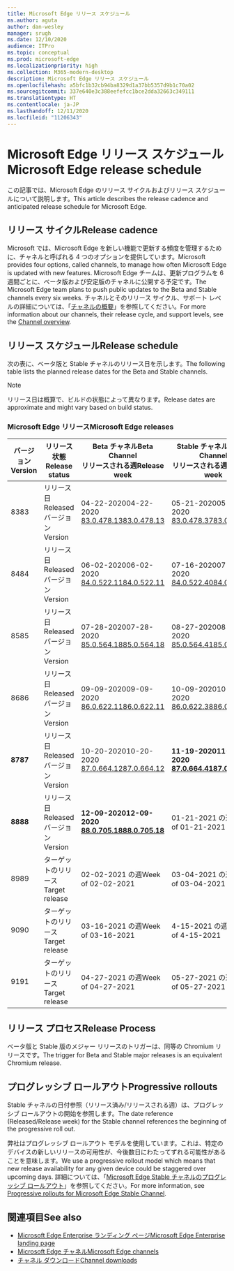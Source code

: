 ```yaml
---
title: Microsoft Edge リリース スケジュール
ms.author: aguta
author: dan-wesley
manager: srugh
ms.date: 12/10/2020
audience: ITPro
ms.topic: conceptual
ms.prod: microsoft-edge
ms.localizationpriority: high
ms.collection: M365-modern-desktop
description: Microsoft Edge リリース スケジュール
ms.openlocfilehash: a5bfc1b32cb94ba8329d1a37bb5357d9b1c70a02
ms.sourcegitcommit: 337e640e3c388eefefcc1bce2dda32663c349111
ms.translationtype: HT
ms.contentlocale: ja-JP
ms.lasthandoff: 12/11/2020
ms.locfileid: "11206343"
---
```

# <span data-ttu-id="37ecf-103">Microsoft Edge リリース スケジュール</span><span class="sxs-lookup"><span data-stu-id="37ecf-103">Microsoft Edge release schedule</span></span>

<span data-ttu-id="37ecf-104">この記事では、Microsoft Edge のリリース サイクルおよびリリース スケジュールについて説明します。</span><span class="sxs-lookup"><span data-stu-id="37ecf-104">This article describes the release cadence and anticipated release schedule for Microsoft Edge.</span></span>

## <span data-ttu-id="37ecf-105">リリース サイクル</span><span class="sxs-lookup"><span data-stu-id="37ecf-105">Release cadence</span></span>

<span data-ttu-id="37ecf-106">Microsoft では、Microsoft Edge を新しい機能で更新する頻度を管理するために、チャネルと呼ばれる 4 つのオプションを提供しています。</span><span class="sxs-lookup"><span data-stu-id="37ecf-106">Microsoft provides four options, called channels, to manage how often Microsoft Edge is updated with new features.</span></span> <span data-ttu-id="37ecf-107">Microsoft Edge チームは、更新プログラムを 6 週間ごとに、ベータ版および安定版のチャネルに公開する予定です。</span><span class="sxs-lookup"><span data-stu-id="37ecf-107">The Microsoft Edge team plans to push public updates to the Beta and Stable channels every six weeks.</span></span> <span data-ttu-id="37ecf-108">チャネルとそのリリース サイクル、サポート レベルの詳細については、「[チャネルの概要](https://docs.microsoft.com/DeployEdge/microsoft-edge-channels#channel-overview)」を参照してください。</span><span class="sxs-lookup"><span data-stu-id="37ecf-108">For more information about our channels, their release cycle, and support levels, see the [Channel overview](https://docs.microsoft.com/DeployEdge/microsoft-edge-channels#channel-overview).</span></span>

## <span data-ttu-id="37ecf-109">リリース スケジュール</span><span class="sxs-lookup"><span data-stu-id="37ecf-109">Release schedule</span></span>

<span data-ttu-id="37ecf-110">次の表に、ベータ版と Stable チャネルのリリース日を示します。</span><span class="sxs-lookup"><span data-stu-id="37ecf-110">The following table lists the planned release dates for the Beta and Stable channels.</span></span>

> [!NOTE]
> <span data-ttu-id="37ecf-111">リリース日は概算で、ビルドの状態によって異なります。</span><span class="sxs-lookup"><span data-stu-id="37ecf-111">Release dates are approximate and might vary based on build status.</span></span>

### <span data-ttu-id="37ecf-112">Microsoft Edge リリース</span><span class="sxs-lookup"><span data-stu-id="37ecf-112">Microsoft Edge releases</span></span>

| <span data-ttu-id="37ecf-113">バージョン</span><span class="sxs-lookup"><span data-stu-id="37ecf-113">Version</span></span> | <span data-ttu-id="37ecf-114">リリース状態</span><span class="sxs-lookup"><span data-stu-id="37ecf-114">Release status</span></span> | <span data-ttu-id="37ecf-115">Beta チャネル</span><span class="sxs-lookup"><span data-stu-id="37ecf-115">Beta Channel</span></span><br><span data-ttu-id="37ecf-116">リリースされる週</span><span class="sxs-lookup"><span data-stu-id="37ecf-116">Release week</span></span> | <span data-ttu-id="37ecf-117">Stable チャネル</span><span class="sxs-lookup"><span data-stu-id="37ecf-117">Stable Channel</span></span><br><span data-ttu-id="37ecf-118">リリースされる週</span><span class="sxs-lookup"><span data-stu-id="37ecf-118">Release week</span></span> |
|---------|-----|------|--------|
| <span data-ttu-id="37ecf-119">83</span><span class="sxs-lookup"><span data-stu-id="37ecf-119">83</span></span> | <span data-ttu-id="37ecf-120">リリース日</span><span class="sxs-lookup"><span data-stu-id="37ecf-120">Released</span></span><br><span data-ttu-id="37ecf-121">バージョン</span><span class="sxs-lookup"><span data-stu-id="37ecf-121">Version</span></span> | <span data-ttu-id="37ecf-122">04-22-2020</span><span class="sxs-lookup"><span data-stu-id="37ecf-122">04-22-2020</span></span><br>[<span data-ttu-id="37ecf-123">83.0.478.13</span><span class="sxs-lookup"><span data-stu-id="37ecf-123">83.0.478.13</span></span>](https://docs.microsoft.com/DeployEdge/microsoft-edge-relnote-beta-channel#version-83047813-april-22) | <span data-ttu-id="37ecf-124">05-21-2020</span><span class="sxs-lookup"><span data-stu-id="37ecf-124">05-21-2020</span></span><br> [<span data-ttu-id="37ecf-125">83.0.478.37</span><span class="sxs-lookup"><span data-stu-id="37ecf-125">83.0.478.37</span></span>](https://docs.microsoft.com/DeployEdge/microsoft-edge-relnote-stable-channel#version-83047837-may-21) |
| <span data-ttu-id="37ecf-126">84</span><span class="sxs-lookup"><span data-stu-id="37ecf-126">84</span></span> | <span data-ttu-id="37ecf-127">リリース日</span><span class="sxs-lookup"><span data-stu-id="37ecf-127">Released</span></span><br><span data-ttu-id="37ecf-128">バージョン</span><span class="sxs-lookup"><span data-stu-id="37ecf-128">Version</span></span> | <span data-ttu-id="37ecf-129">06-02-2020</span><span class="sxs-lookup"><span data-stu-id="37ecf-129">06-02-2020</span></span><br>[<span data-ttu-id="37ecf-130">84.0.522.11</span><span class="sxs-lookup"><span data-stu-id="37ecf-130">84.0.522.11</span></span>](https://docs.microsoft.com/DeployEdge/microsoft-edge-relnote-beta-channel#version-84052211-june-2) | <span data-ttu-id="37ecf-131">07-16-2020</span><span class="sxs-lookup"><span data-stu-id="37ecf-131">07-16-2020</span></span><br> [<span data-ttu-id="37ecf-132">84.0.522.40</span><span class="sxs-lookup"><span data-stu-id="37ecf-132">84.0.522.40</span></span>](https://docs.microsoft.com/DeployEdge/microsoft-edge-relnote-stable-channel#version-84052240-july-16) |
| <span data-ttu-id="37ecf-133">85</span><span class="sxs-lookup"><span data-stu-id="37ecf-133">85</span></span> | <span data-ttu-id="37ecf-134">リリース日</span><span class="sxs-lookup"><span data-stu-id="37ecf-134">Released</span></span><br><span data-ttu-id="37ecf-135">バージョン</span><span class="sxs-lookup"><span data-stu-id="37ecf-135">Version</span></span> | <span data-ttu-id="37ecf-136">07-28-2020</span><span class="sxs-lookup"><span data-stu-id="37ecf-136">07-28-2020</span></span><br>[<span data-ttu-id="37ecf-137">85.0.564.18</span><span class="sxs-lookup"><span data-stu-id="37ecf-137">85.0.564.18</span></span>](https://docs.microsoft.com/DeployEdge/microsoft-edge-relnote-beta-channel#version-85056418-july-28)  | <span data-ttu-id="37ecf-138">08-27-2020</span><span class="sxs-lookup"><span data-stu-id="37ecf-138">08-27-2020</span></span><br>[<span data-ttu-id="37ecf-139">85.0.564.41</span><span class="sxs-lookup"><span data-stu-id="37ecf-139">85.0.564.41</span></span>](https://docs.microsoft.com/DeployEdge/microsoft-edge-relnote-stable-channel#version-85056441-august-27) |
| <span data-ttu-id="37ecf-140">86</span><span class="sxs-lookup"><span data-stu-id="37ecf-140">86</span></span> | <span data-ttu-id="37ecf-141">リリース日</span><span class="sxs-lookup"><span data-stu-id="37ecf-141">Released</span></span><br><span data-ttu-id="37ecf-142">バージョン</span><span class="sxs-lookup"><span data-stu-id="37ecf-142">Version</span></span> | <span data-ttu-id="37ecf-143">09-09-2020</span><span class="sxs-lookup"><span data-stu-id="37ecf-143">09-09-2020</span></span><br>[<span data-ttu-id="37ecf-144">86.0.622.11</span><span class="sxs-lookup"><span data-stu-id="37ecf-144">86.0.622.11</span></span>](https://docs.microsoft.com/DeployEdge/microsoft-edge-relnote-beta-channel#version-86062211-september-9) | <span data-ttu-id="37ecf-145">10-09-2020</span><span class="sxs-lookup"><span data-stu-id="37ecf-145">10-09-2020</span></span><br>[<span data-ttu-id="37ecf-146">86.0.622.38</span><span class="sxs-lookup"><span data-stu-id="37ecf-146">86.0.622.38</span></span>](https://docs.microsoft.com/deployedge/microsoft-edge-relnote-stable-channel#version-86062238-october-9) |
| **<span data-ttu-id="37ecf-147">87</span><span class="sxs-lookup"><span data-stu-id="37ecf-147">87</span></span>** | <span data-ttu-id="37ecf-148">リリース日</span><span class="sxs-lookup"><span data-stu-id="37ecf-148">Released</span></span><br><span data-ttu-id="37ecf-149">バージョン</span><span class="sxs-lookup"><span data-stu-id="37ecf-149">Version</span></span> | <span data-ttu-id="37ecf-150">10-20-2020</span><span class="sxs-lookup"><span data-stu-id="37ecf-150">10-20-2020</span></span><br>[<span data-ttu-id="37ecf-151">87.0.664.12</span><span class="sxs-lookup"><span data-stu-id="37ecf-151">87.0.664.12</span></span>](https://docs.microsoft.com/deployedge/microsoft-edge-relnote-beta-channel#version-87066412--october-20) | **<span data-ttu-id="37ecf-152">11-19-2020</span><span class="sxs-lookup"><span data-stu-id="37ecf-152">11-19-2020</span></span>**<br>**[<span data-ttu-id="37ecf-153">87.0.664.41</span><span class="sxs-lookup"><span data-stu-id="37ecf-153">87.0.664.41</span></span>](https://docs.microsoft.com/deployedge/microsoft-edge-relnote-stable-channel#version-87066441-november-19)** |
| **<span data-ttu-id="37ecf-154">88</span><span class="sxs-lookup"><span data-stu-id="37ecf-154">88</span></span>** | <span data-ttu-id="37ecf-155">リリース日</span><span class="sxs-lookup"><span data-stu-id="37ecf-155">Released</span></span><br><span data-ttu-id="37ecf-156">バージョン</span><span class="sxs-lookup"><span data-stu-id="37ecf-156">Version</span></span> | **<span data-ttu-id="37ecf-157">12-09-2020</span><span class="sxs-lookup"><span data-stu-id="37ecf-157">12-09-2020</span></span>**<br>**[<span data-ttu-id="37ecf-158">88.0.705.18</span><span class="sxs-lookup"><span data-stu-id="37ecf-158">88.0.705.18</span></span>](https://docs.microsoft.com/deployedge/microsoft-edge-relnote-beta-channel#version-88070518-december-9)** | <span data-ttu-id="37ecf-159">01-21-2021 の週</span><span class="sxs-lookup"><span data-stu-id="37ecf-159">Week of 01-21-2021</span></span> |
| <span data-ttu-id="37ecf-160">89</span><span class="sxs-lookup"><span data-stu-id="37ecf-160">89</span></span> | <span data-ttu-id="37ecf-161">ターゲットのリリース</span><span class="sxs-lookup"><span data-stu-id="37ecf-161">Target release</span></span> | <span data-ttu-id="37ecf-162">02-02-2021 の週</span><span class="sxs-lookup"><span data-stu-id="37ecf-162">Week of 02-02-2021</span></span> | <span data-ttu-id="37ecf-163">03-04-2021 の週</span><span class="sxs-lookup"><span data-stu-id="37ecf-163">Week of 03-04-2021</span></span> |
| <span data-ttu-id="37ecf-164">90</span><span class="sxs-lookup"><span data-stu-id="37ecf-164">90</span></span> | <span data-ttu-id="37ecf-165">ターゲットのリリース</span><span class="sxs-lookup"><span data-stu-id="37ecf-165">Target release</span></span> | <span data-ttu-id="37ecf-166">03-16-2021 の週</span><span class="sxs-lookup"><span data-stu-id="37ecf-166">Week of 03-16-2021</span></span> | <span data-ttu-id="37ecf-167">4-15-2021 の週</span><span class="sxs-lookup"><span data-stu-id="37ecf-167">Week of 4-15-2021</span></span> |
| <span data-ttu-id="37ecf-168">91</span><span class="sxs-lookup"><span data-stu-id="37ecf-168">91</span></span> | <span data-ttu-id="37ecf-169">ターゲットのリリース</span><span class="sxs-lookup"><span data-stu-id="37ecf-169">Target release</span></span> | <span data-ttu-id="37ecf-170">04-27-2021 の週</span><span class="sxs-lookup"><span data-stu-id="37ecf-170">Week of 04-27-2021</span></span> | <span data-ttu-id="37ecf-171">05-27-2021 の週</span><span class="sxs-lookup"><span data-stu-id="37ecf-171">Week of 05-27-2021</span></span> |

## <span data-ttu-id="37ecf-172">リリース プロセス</span><span class="sxs-lookup"><span data-stu-id="37ecf-172">Release Process</span></span>

<span data-ttu-id="37ecf-173">ベータ版と Stable 版のメジャー リリースのトリガーは、同等の Chromium リリースです。</span><span class="sxs-lookup"><span data-stu-id="37ecf-173">The trigger for Beta and Stable major releases is an equivalent Chromium release.</span></span>

## <span data-ttu-id="37ecf-174">プログレッシブ ロールアウト</span><span class="sxs-lookup"><span data-stu-id="37ecf-174">Progressive rollouts</span></span>

<span data-ttu-id="37ecf-175">Stable チャネルの日付参照（リリース済み/リリースされる週）は、プログレッシブ ロールアウトの開始を参照します。</span><span class="sxs-lookup"><span data-stu-id="37ecf-175">The date reference (Released/Release week) for the Stable channel references the beginning of the progressive roll out.</span></span>

<span data-ttu-id="37ecf-176">弊社はプログレッシブ ロールアウト モデルを使用しています。これは、特定のデバイスの新しいリリースの可用性が、今後数日にわたってずれる可能性があることを意味します。</span><span class="sxs-lookup"><span data-stu-id="37ecf-176">We use a progressive rollout model which means that new release availability for any given device could be staggered over upcoming days.</span></span> <span data-ttu-id="37ecf-177">詳細については、「[Microsoft Edge Stable チャネルのプログレッシブ ロールアウト](microsoft-edge-update-progressive-rollout.md)」を参照してください。</span><span class="sxs-lookup"><span data-stu-id="37ecf-177">For more information, see [Progressive rollouts for Microsoft Edge Stable Channel](microsoft-edge-update-progressive-rollout.md).</span></span>

## <span data-ttu-id="37ecf-178">関連項目</span><span class="sxs-lookup"><span data-stu-id="37ecf-178">See also</span></span>

- [<span data-ttu-id="37ecf-179">Microsoft Edge Enterprise ランディング ページ</span><span class="sxs-lookup"><span data-stu-id="37ecf-179">Microsoft Edge Enterprise landing page</span></span>](https://aka.ms/EdgeEnterprise)
- [<span data-ttu-id="37ecf-180">Microsoft Edge チャネル</span><span class="sxs-lookup"><span data-stu-id="37ecf-180">Microsoft Edge channels</span></span>](microsoft-edge-channels.md)
- [<span data-ttu-id="37ecf-181">チャネル ダウンロード</span><span class="sxs-lookup"><span data-stu-id="37ecf-181">Channel downloads</span></span>](https://www.microsoft.com/edge/business/download)